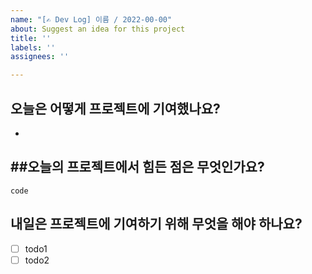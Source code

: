```yaml
---
name: "[✍️ Dev Log] 이름 / 2022-00-00"
about: Suggest an idea for this project
title: ''
labels: ''
assignees: ''

---
```


## 오늘은 어떻게 프로젝트에 기여했나요?
- 

##오늘의 프로젝트에서 힘든 점은 무엇인가요?
- 

```
code
```

## 내일은 프로젝트에 기여하기 위해 무엇을 해야 하나요?
- [ ] todo1
- [ ] todo2
